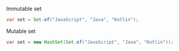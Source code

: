 Immutable set

```java
var set = Set.of("JavaScript", "Java", "Kotlin");
```

Mutable set

```java
var set = new HashSet(Set.of("JavaScript", "Java", "Kotlin"));
```
